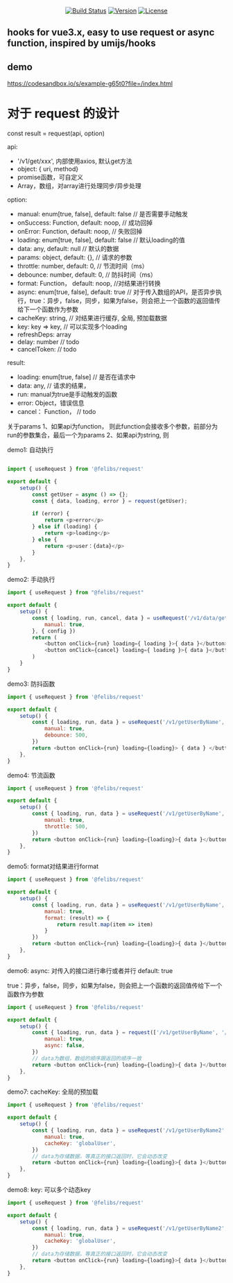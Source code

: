 <p align="center">
  <a href="https://github.com/felibs/request/actions"><img src="https://github.com/felibs/reqeust/workflows/BUILD/badge.svg?branch=master" alt="Build Status"></a>
  <!-- <a href="https://www.npmjs.com/package/vue"><img src="https://img.shields.io/npm/dm/vue.svg" alt="Downloads"></a> -->
  <a href="https://www.npmjs.com/package/@felibs/request"><img src="https://img.shields.io/npm/v/@felibs/request.svg" alt="Version"></a>
  <a href="https://www.npmjs.com/package/@felibs/request"><img src="https://img.shields.io/npm/l/@felibs/request.svg" alt="License"></a>
</p>


## hooks for vue3.x, easy to use request or async function, inspired by umijs/hooks


## demo

https://codesandbox.io/s/example-g65t0?file=/index.html


# 对于 request 的设计
const result = request(api, option)

api: 
- '/v1/get/xxx', 内部使用axios, 默认get方法
- object: { uri, method}
- promise函数，可自定义
- Array，数组，对array进行处理同步/异步处理

option:
- manual: enum[true, false], default: false // 是否需要手动触发
- onSuccess: Function, default: noop, // 成功回掉
- onError: Function, default: noop, // 失败回掉
- loading: enum[true, false], default: false // 默认loading的值
- data: any, default: null // 默认的数据
- params: object, default: {}, // 请求的参数
- throttle: number, default: 0, // 节流时间（ms）
- debounce: number, default: 0, // 防抖时间（ms）
- format: Function， default: noop, //对结果进行转换
- async: enum[true, false], default: true // 对于传入数组的API，是否异步执行，true：异步，false，同步，如果为false，则会把上一个函数的返回值传给下一个函数作为参数
- cacheKey: string, // 对结果进行缓存, 全局, 预加载数据
- key: key => key, // 可以实现多个loading
- refreshDeps: array<ref>
- delay: number // todo
- cancelToken: // todo

result:
- loading: enum[true, false]  // 是否在请求中
- data: any, // 请求的结果，
- run: manual为true是手动触发的函数
- error: Object，错误信息
- cancel： Function， // todo

关于params
1、如果api为function， 则此function会接收多个参数，前部分为run的参数集合，最后一个为params
2、如果api为string, 则


demo1:
自动执行

```javascript

import { useRequest } from '@felibs/request'

export default {
    setup() {
        const getUser = async () => {};
        const { data, loading, error } = request(getUser);
        
        if (error) {
            return <p>error</p>
        } else if (loading) {
            return <p>loading</p>
        } else {
            return <p>user：{data}</p>
        }
    },
}
```

demo2:
手动执行

```javascript
import { useRequest } from "@felibs/request"

export default {
    setup() {
        const { loading, run, cancel, data } = useRequest('/v1/data/getButtonText', {
            manual: true,
        }, { config })
        return (
            <button onClick={run} loading={ loading }>{ data }</button>
            <button onClick={cancel} loading={ loading }>{ data }</button>
        )
    }
}
```

demo3:
防抖函数

```javascript
import { useRequest } from '@felibs/request'

export default {
    setup() {
        const { loading, run, data } = useRequest('/v1/getUserByName', {
            manual: true,
            debounce: 500,
        })
        return <button onClick={run} loading={loading}> { data } </button>
    },
}
```

demo4:
节流函数
```javascript
import { useRequest } from '@felibs/request'

export default {
    setup() {
        const { loading, run, data } = useRequest('/v1/getUserByName', {
            manual: true,
            throttle: 500,
        })
        return <button onClick={run} loading={loading}>{ data }</button>
    },
}
```



demo5:
format对结果进行format

```javascript
import { useRequest } from '@felibs/request'

export default {
    setup() {
        const { loading, run, data } = useRequest('/v1/getUserByName', {
            manual: true,
            format: (result) => {
                return result.map(item => item)
            }
        })
        return <button onClick={run} loading={loading}>{ data }</button>
    },
}
```

demo6:
async: 对传入的接口进行串行或者并行
default: true

true：异步，false，同步，如果为false，则会把上一个函数的返回值传给下一个函数作为参数


```javascript
import { useRequest } from '@felibs/request'

export default {
    setup() {
        const { loading, run, data } = request(['/v1/getUserByName', '/v1/getUserByName2'], {
            manual: true,
            async: false,
        })
        // data为数组，数组的顺序跟返回的顺序一致
        return <button onClick={run} loading={loading}>{ data }</button>
    },
}
```

demo7:
cacheKey: 全局的预加载


```javascript
import { useRequest } from '@felibs/request'

export default {
    setup() {
        const { loading, run, data } = useRequest('/v1/getUserByName2', {
            manual: true,
            cacheKey: 'globalUser',
        })
        // data为存储数据，等真正的接口返回时，它会动态改变
        return <button onClick={run} loading={loading}>{ data }</button>
    },
}
```




demo8:
key: 可以多个动态key

```javascript
import { useRequest } from '@felibs/request'

export default {
    setup() {
        const { loading, run, data } = useRequest('/v1/getUserByName2', {
            manual: true,
            cacheKey: 'globalUser',
        })
        // data为存储数据，等真正的接口返回时，它会动态改变
        return <button onClick={run} loading={loading}>{ data }</button>
    },
}
```

